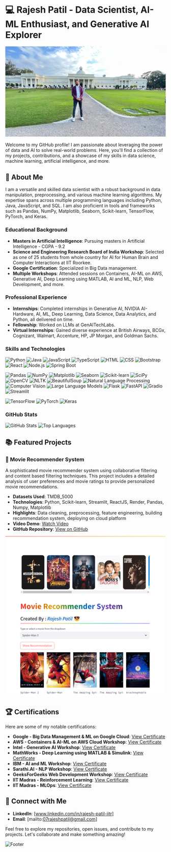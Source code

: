 # 💻 **Rajesh Patil** - Data Scientist, AI-ML Enthusiast, and Generative AI Explorer

![Banner](https://github.com/RajeshPatil-IIT-Roorkee/RajeshPatil-IIT-Roorkee/blob/main/Cert%20-%20PNG/IMG-20230324-WA0113.jpg)

Welcome to my GitHub profile! I am passionate about leveraging the power of data and AI to solve real-world problems. Here, you'll find a collection of my projects, contributions, and a showcase of my skills in data science, machine learning, artificial intelligence, and more.

## 🚀 **About Me**

I am a versatile and skilled data scientist with a robust background in data manipulation, preprocessing, and various machine learning algorithms. My expertise spans across multiple programming languages including Python, Java, JavaScript, and SQL. I am also proficient in tools and frameworks such as Pandas, NumPy, Matplotlib, Seaborn, Scikit-learn, TensorFlow, PyTorch, and Keras.

### **Educational Background**

- **Masters in Artificial Intelligence**: Pursuing masters in Artificial Intelligence - CGPA - 9.2
- **Science and Engineering Research Board of India Workshop**: Selected as one of 25 students from whole country for AI for Human Brain and Computer Interactions at IIT Roorkee.
- **Google Certification**: Specialized in Big Data management.
- **Multiple Workshops**: Attended sessions on Containers, AI-ML on AWS, Generative AI, Deep Learning using MATLAB, AI and ML, NLP, Web Development, and more.

### **Professional Experience**

- **Internships**: Completed internships in Generative AI, NVIDIA AI-Hardware, AI, ML, Deep Learning, Data Science, Data Analytics, and Python, all delivered on time.
- **Fellowship**: Worked on LLMs at GenAITechLabs.
- **Virtual Internships**: Gained diverse experience at British Airways, BCGx, Cognizant, Walmart, Accenture, HP, JP Morgan, and Goldman Sachs.

### **Skills and Technologies**

![Python](https://img.shields.io/badge/Python-3776AB?style=for-the-badge&logo=python&logoColor=white)
![Java](https://img.shields.io/badge/Java-ED8B00?style=for-the-badge&logo=java&logoColor=white)
![JavaScript](https://img.shields.io/badge/JavaScript-F7DF1E?style=for-the-badge&logo=javascript&logoColor=black)
![TypeScript](https://img.shields.io/badge/TypeScript-3178C6?style=for-the-badge&logo=typescript&logoColor=white)
![HTML](https://img.shields.io/badge/HTML5-E34F26?style=for-the-badge&logo=html5&logoColor=white)
![CSS](https://img.shields.io/badge/CSS3-1572B6?style=for-the-badge&logo=css3&logoColor=white)
![Bootstrap](https://img.shields.io/badge/Bootstrap-563D7C?style=for-the-badge&logo=bootstrap&logoColor=white)
![React](https://img.shields.io/badge/React-20232A?style=for-the-badge&logo=react&logoColor=61DAFB)
![Node.js](https://img.shields.io/badge/Node.js-43853D?style=for-the-badge&logo=node-dot-js&logoColor=white)
![Spring Boot](https://img.shields.io/badge/Spring%20Boot-6DB33F?style=for-the-badge&logo=spring-boot&logoColor=white)

![Pandas](https://img.shields.io/badge/Pandas-150458?style=for-the-badge&logo=pandas&logoColor=white)
![NumPy](https://img.shields.io/badge/NumPy-013243?style=for-the-badge&logo=numpy&logoColor=white)
![Matplotlib](https://img.shields.io/badge/Matplotlib-0C4B33?style=for-the-badge&logo=matplotlib&logoColor=white)
![Seaborn](https://img.shields.io/badge/Seaborn-3776AB?style=for-the-badge&logoColor=white)
![Scikit-learn](https://img.shields.io/badge/Scikit--learn-F7931E?style=for-the-badge&logo=scikit-learn&logoColor=white)
![SciPy](https://img.shields.io/badge/SciPy-8CAAE6?style=for-the-badge&logo=scipy&logoColor=white)
![OpenCV](https://img.shields.io/badge/OpenCV-5C3EE8?style=for-the-badge&logo=opencv&logoColor=white)
![NLTK](https://img.shields.io/badge/NLTK-3776AB?style=for-the-badge&logoColor=white)
![BeautifulSoup](https://img.shields.io/badge/BeautifulSoup-3776AB?style=for-the-badge&logoColor=white)
![Natural Language Processing](https://img.shields.io/badge/NLP-3776AB?style=for-the-badge&logoColor=white)
![Computer Vision](https://img.shields.io/badge/Computer%20Vision-3776AB?style=for-the-badge&logoColor=white)
![Large Language Models](https://img.shields.io/badge/LLMs-3776AB?style=for-the-badge&logoColor=white)
![Flask](https://img.shields.io/badge/Flask-000000?style=for-the-badge&logo=flask&logoColor=white)
![FastAPI](https://img.shields.io/badge/FastAPI-009688?style=for-the-badge&logo=fastapi&logoColor=white)
![Gradio](https://img.shields.io/badge/Gradio-3776AB?style=for-the-badge&logoColor=white)
![Streamlit](https://img.shields.io/badge/Streamlit-FF4B4B?style=for-the-badge&logo=streamlit&logoColor=white)

![TensorFlow](https://img.shields.io/badge/TensorFlow-FF6F00?style=for-the-badge&logo=tensorflow&logoColor=white)
![PyTorch](https://img.shields.io/badge/PyTorch-EE4C2C?style=for-the-badge&logo=pytorch&logoColor=white)
![Keras](https://img.shields.io/badge/Keras-D00000?style=for-the-badge&logo=keras&logoColor=white)

### **GitHub Stats**

![GitHub Stats](https://github-readme-stats.vercel.app/api?username=RajeshPatil-IIT-Roorkee&show_icons=true&theme=radical)
![Top Languages](https://github-readme-stats.vercel.app/api/top-langs/?username=RajeshPatil-IIT-Roorkee&layout=compact&theme=radical)

## 📚 **Featured Projects**

### 📘 **Movie Recommender System**
A sophisticated movie recommender system using collaborative filtering and content based filtering techniques. This project includes a detailed analysis of user preferences and movie ratings to provide personalized movie recommendations.

- **Datasets Used**: TMDB_5000
- **Technologies**: Python, Scikit-learn, Streamlit, ReactJS, Render, Pandas, Numpy, Matplotlib
- **Highlights**: Data cleaning, preprocessing, feature engineering, building recommendation system, deploying on cloud platform
- **Video Demo**: [Watch Video](https://youtu.be/ckajF6uChU4)
- **GitHub Repository**: [View on GitHub](https://github.com/RajeshPatil-IIT-Roorkee/Rajesh-MRS)

![Movie Recommender System ](https://github.com/RajeshPatil-IIT-Roorkee/RajeshPatil-IIT-Roorkee/blob/main/Cert%20-%20PNG/Screenshot%20(903).png)

## 🏆 **Certifications**

Here are some of my notable certifications:

- **Google - Big Data Management & ML on Google Cloud**: [View Certificate](https://github.com/RajeshPatil-IIT-Roorkee/RajeshPatil-IIT-Roorkee/blob/main/Cert%20-%20PNG/Data%20Engineering%20by%20Google.png)
- **AWS - Containers & AI-ML on AWS Cloud Workshop**: [View Certificate](https://github.com/RajeshPatil-IIT-Roorkee/RajeshPatil-IIT-Roorkee/blob/main/Cert%20-%20PNG/Containers%20%26%20AI-ML%20on%20AWS%20Cloud%20by%20AWS.png)
- **Intel - Generative AI Workshop**: [View Certificate](https://github.com/RajeshPatil-IIT-Roorkee/RajeshPatil-IIT-Roorkee/blob/main/Cert%20-%20PNG/Gen%20AI%20by%20Intel.png)
- **MathWorks -  Deep Learning using MATLAB & Simulink**: [View Certificate](https://github.com/RajeshPatil-IIT-Roorkee/RajeshPatil-IIT-Roorkee/blob/main/Cert%20-%20PNG/Deep%20Learning%20using%20Matlab%20%26%20Simulink%20by%20MathWorks.png)
- **IBM - AI and ML Workshop**: [View Certificate](https://github.com/RajeshPatil-IIT-Roorkee/RajeshPatil-IIT-Roorkee/blob/main/Cert%20-%20PNG/AI%20%26%20ML%20by%20IBM.png)
- **Sarathi.AI - NLP Workshop**: [View Certificate](https://github.com/RajeshPatil-IIT-Roorkee/RajeshPatil-IIT-Roorkee/blob/main/Cert%20-%20PNG/NLP%20by%20Sarathi.AI.png)
- **GeeksForGeeks Web Development Workshop**: [View Certificate](path/to/certificate7.pdf)
- **IIT Madras - Reinforcement Learning**: [View Certificate](https://github.com/RajeshPatil-IIT-Roorkee/RajeshPatil-IIT-Roorkee/blob/main/Cert%20-%20PNG/Reinforcement%20Learning%20by%20IIT-%20Madras.jpg)
- **IIT Madras - MLOps**: [View Certificate](https://github.com/RajeshPatil-IIT-Roorkee/RajeshPatil-IIT-Roorkee/blob/main/Cert%20-%20PNG/MLOps%20by%20IIT%20-%20Madras.jpg)

## 🌟 **Connect with Me**

- **LinkedIn**: [www.linkedin.com/in/rajesh-patil-iitr]
- **Email**: [mailto:07rajeshpatil@gmail.com]

Feel free to explore my repositories, open issues, and contribute to my projects. Let's collaborate and make something amazing!

![Footer](https://via.placeholder.com/1000x100.png?text=Happy+Coding!)
